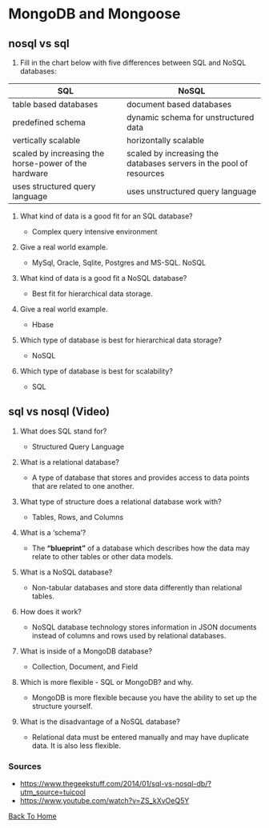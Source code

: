 # MongoDB and Mongoose

## nosql vs sql

1. Fill in the chart below with five differences between SQL and NoSQL databases:

|SQL|NoSQL|
| ----- | ----- |
|table based databases|document based databases|
|predefined schema|dynamic schema for unstructured data|
|vertically scalable|horizontally scalable|
|scaled by increasing the horse-power of the hardware|scaled by increasing the databases servers in the pool of resources|
|uses structured query language|uses unstructured query language|

1. What kind of data is a good fit for an SQL database?

    - Complex query intensive environment
2. Give a real world example.

    - MySql, Oracle, Sqlite, Postgres and MS-SQL. NoSQL
3. What kind of data is a good fit a NoSQL database?

    - Best fit for hierarchical data storage.
4. Give a real world example.

    - Hbase
5. Which type of database is best for hierarchical data storage?

    - NoSQL
6. Which type of database is best for scalability?

    - SQL

## sql vs nosql (Video)

1. What does SQL stand for?

    - Structured Query Language
2. What is a relational database?

    - A type of database that stores and provides access to data points that are related to one another.
3. What type of structure does a relational database work with?

    - Tables, Rows, and Columns
4. What is a ‘schema’?

    - The **“blueprint”** of a database which describes how the data may relate to other tables or other data models.
5. What is a NoSQL database?

    - Non-tabular databases and store data differently than relational tables.
6. How does it work?

    - NoSQL database technology stores information in JSON documents instead of columns and rows used by relational databases.
7. What is inside of a MongoDB database?

    - Collection, Document, and Field
8. Which is more flexible - SQL or MongoDB? and why.

    - MongoDB is more flexible because you have the ability to set up the structure yourself.
9. What is the disadvantage of a NoSQL database?

    - Relational data must be entered manually and may have duplicate data. It is also less flexible.

### Sources

- <https://www.thegeekstuff.com/2014/01/sql-vs-nosql-db/?utm_source=tuicool>
- <https://www.youtube.com/watch?v=ZS_kXvOeQ5Y>

[Back To Home](../README.md)

